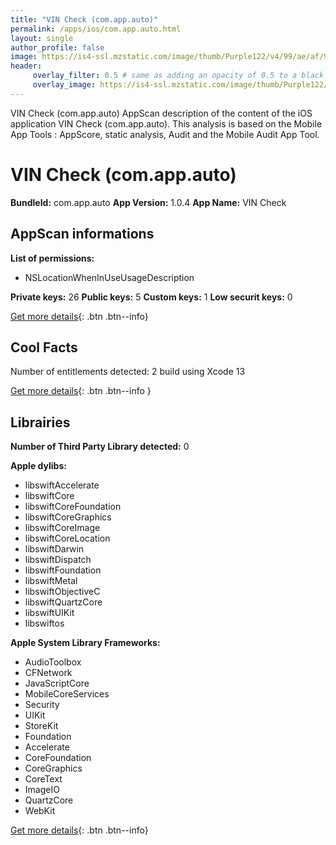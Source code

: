 ```yaml
---
title: "VIN Check (com.app.auto)"
permalink: /apps/ios/com.app.auto.html
layout: single
author_profile: false
image: https://is4-ssl.mzstatic.com/image/thumb/Purple122/v4/99/ae/af/99aeafd9-3589-3ea2-a0c6-da20420a562f/AppIcon-0-0-1x_U007emarketing-0-0-0-5-0-0-sRGB-0-0-0-GLES2_U002c0-512MB-85-220-0-0.png/512x512bb.jpg
header: 
     overlay_filter: 0.5 # same as adding an opacity of 0.5 to a black background
     overlay_image: https://is4-ssl.mzstatic.com/image/thumb/Purple122/v4/99/ae/af/99aeafd9-3589-3ea2-a0c6-da20420a562f/AppIcon-0-0-1x_U007emarketing-0-0-0-5-0-0-sRGB-0-0-0-GLES2_U002c0-512MB-85-220-0-0.png/512x512bb.jpg
---
```

VIN Check (com.app.auto) AppScan description of the content of the iOS application VIN Check (com.app.auto). This analysis is based on the Mobile App Tools : AppScore, static analysis, Audit and the Mobile Audit App Tool.

# VIN Check (com.app.auto)

**BundleId:** com.app.auto
**App Version:** 1.0.4
**App Name:** VIN Check


## AppScan informations 

**List of permissions:** 
- NSLocationWhenInUseUsageDescription
  
  
**Private keys:** 26
**Public keys:** 5
**Custom keys:** 1
**Low securit keys:** 0
  
[Get more details](/pricing.html){: .btn .btn--info}

## Cool Facts

Number of entitlements detected: 2
build using Xcode 13
  
[Get more details](/pricing.html){: .btn .btn--info }

## Librairies 
**Number of Third Party Library detected:** 0


**Apple dylibs:**
- libswiftAccelerate
- libswiftCore
- libswiftCoreFoundation
- libswiftCoreGraphics
- libswiftCoreImage
- libswiftCoreLocation
- libswiftDarwin
- libswiftDispatch
- libswiftFoundation
- libswiftMetal
- libswiftObjectiveC
- libswiftQuartzCore
- libswiftUIKit
- libswiftos


**Apple System Library Frameworks:**
- AudioToolbox
- CFNetwork
- JavaScriptCore
- MobileCoreServices
- Security
- UIKit
- StoreKit
- Foundation
- Accelerate
- CoreFoundation
- CoreGraphics
- CoreText
- ImageIO
- QuartzCore
- WebKit


  
[Get more details](/pricing.html){: .btn .btn--info}

